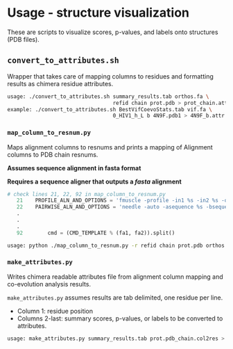 # Usage - structure visualization #
These are scripts to visualize scores, p-values,
and labels onto structures (PDB files).

## `convert_to_attributes.sh` ##
Wrapper that takes care of mapping columns to residues and formatting 
results as chimera residue attributes.

```bash
usage: ./convert_to_attributes.sh summary_results.tab orthos.fa \
                                  refid chain prot.pdb > prot_chain.attr
example: ./convert_to_attributes.sh BestVifCoevoStats.tab vif.fa \
                                  0_HIV1_h_L b 4N9F.pdb1 > 4N9F_b.attr
```

### `map_column_to_resnum.py` ###
Maps alignment columns to resnums and prints a mapping of
Alignment columns to PDB chain resnums.

**Assumes sequence alignment in fasta format**

**Requires a sequence aligner that outputs a _fasta_ alignment**

```python
# check lines 21, 22, 92 in map_column_to_resnum.py
   21    PROFILE_ALN_AND_OPTIONS = 'fmuscle -profile -in1 %s -in2 %s -out /dev/stdout'
   22    PAIRWISE_ALN_AND_OPTIONS = 'needle -auto -asequence %s -bsequence %s -stdout -aformat3 fasta'
   .
   .
   .
   92        cmd = (CMD_TEMPLATE % (fa1, fa2)).split()
```

```bash
usage: python ./map_column_to_resnum.py -r refid chain prot.pdb orthos.fa > prot.pdb_chain.col2res
```

### `make_attributes.py` ###
Writes chimera readable attributes file from alignment column mapping and
co-evolution analysis results.

`make_attributes.py` assumes results are tab delimited, one residue per line.
- Column 1: residue position
- Columns 2-last: summary scores, p-values, or labels to be converted to attributes.

```bash
usage: make_attributes.py summary_results.tab prot.pdb_chain.col2res > prot_chain.attr
```

